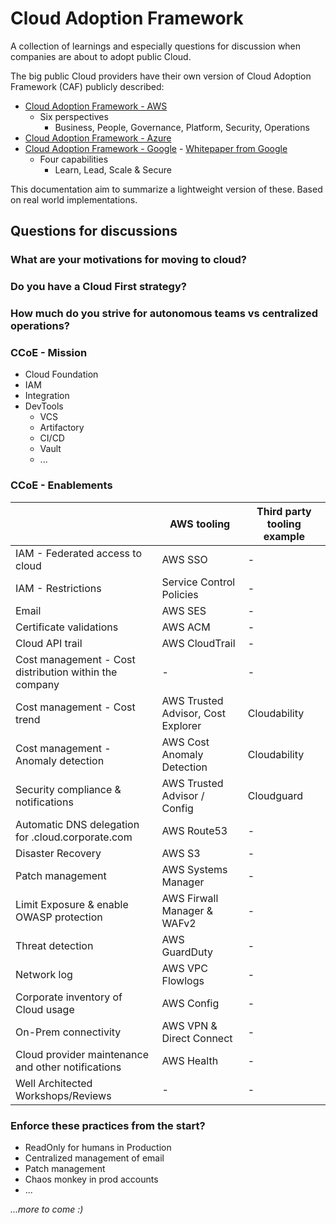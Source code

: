 # Cloud Adoption Framework

A collection of learnings and especially questions for discussion when companies are about to adopt public Cloud.

The big public Cloud providers have their own version of Cloud Adoption Framework (CAF) publicly described:

 - [Cloud Adoption Framework - AWS][1]
   - Six perspectives
     - Business, People, Governance, Platform, Security, Operations
 - [Cloud Adoption Framework - Azure][2]
 - [Cloud Adoption Framework - Google][3] - [Whitepaper from Google][6]
   - Four capabilities
     - Learn, Lead, Scale & Secure

This documentation aim to summarize a lightweight version of these. Based on real world implementations.

## Questions for discussions

### What are your motivations for moving to cloud?

### Do you have a Cloud First strategy?

### How much do you strive for autonomous teams vs centralized operations?

### CCoE - Mission

 - Cloud Foundation
 - IAM
 - Integration
 - DevTools
   - VCS
   - Artifactory
   - CI/CD
   - Vault
   - ...
  
### CCoE - Enablements

||AWS tooling|Third party tooling example|
|-------------|-------------|-------------|
|IAM - Federated access to cloud|AWS SSO|-|
|IAM - Restrictions|Service Control Policies|-|
|Email|AWS SES|-|
|Certificate validations|AWS ACM|-|
|Cloud API trail|AWS CloudTrail|-|
|Cost management - Cost distribution within the company|-|-|
|Cost management - Cost trend|AWS Trusted Advisor, Cost Explorer|Cloudability|
|Cost management - Anomaly detection|AWS Cost Anomaly Detection|Cloudability|
|Security compliance & notifications|AWS Trusted Advisor / Config|Cloudguard|
|Automatic DNS delegation for .cloud.corporate.com|AWS Route53|-|
|Disaster Recovery|AWS S3|-|
|Patch management|AWS Systems Manager|-|
|Limit Exposure & enable OWASP protection|AWS Firwall Manager & WAFv2|-|
|Threat detection|AWS GuardDuty|-|
|Network log|AWS VPC Flowlogs|-|
|Corporate inventory of Cloud usage|AWS Config|-|
|On-Prem connectivity|AWS VPN & Direct Connect|-|
|Cloud provider maintenance and other notifications|AWS Health|-|
|Well Architected Workshops/Reviews|-|-|


### Enforce these practices from the start?

 - ReadOnly for humans in Production
 - Centralized management of email
 - Patch management
 - Chaos monkey in prod accounts
 - ...
 

*...more to come :)*


[1]: https://aws.amazon.com/professional-services/CAF
[2]: https://docs.microsoft.com/en-gb/azure/cloud-adoption-framework
[3]: https://cloud.google.com/adoption-framework
[6]: https://services.google.com/fh/files/misc/google_cloud_adoption_framework_whitepaper.pdf
